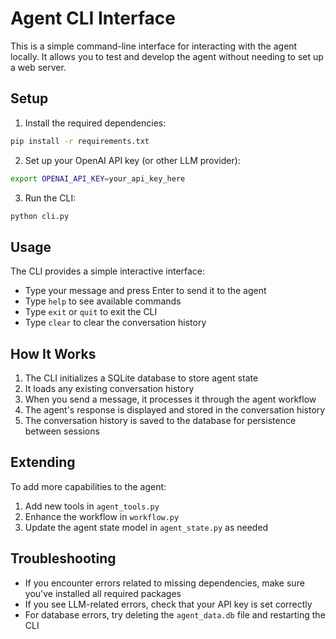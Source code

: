 # Agent CLI Interface

This is a simple command-line interface for interacting with the agent locally. It allows you to test and develop the agent without needing to set up a web server.

## Setup

1. Install the required dependencies:

```bash
pip install -r requirements.txt
```

2. Set up your OpenAI API key (or other LLM provider):

```bash
export OPENAI_API_KEY=your_api_key_here
```

3. Run the CLI:

```bash
python cli.py
```

## Usage

The CLI provides a simple interactive interface:

- Type your message and press Enter to send it to the agent
- Type `help` to see available commands
- Type `exit` or `quit` to exit the CLI
- Type `clear` to clear the conversation history

## How It Works

1. The CLI initializes a SQLite database to store agent state
2. It loads any existing conversation history
3. When you send a message, it processes it through the agent workflow
4. The agent's response is displayed and stored in the conversation history
5. The conversation history is saved to the database for persistence between sessions

## Extending

To add more capabilities to the agent:

1. Add new tools in `agent_tools.py`
2. Enhance the workflow in `workflow.py`
3. Update the agent state model in `agent_state.py` as needed

## Troubleshooting

- If you encounter errors related to missing dependencies, make sure you've installed all required packages
- If you see LLM-related errors, check that your API key is set correctly
- For database errors, try deleting the `agent_data.db` file and restarting the CLI
